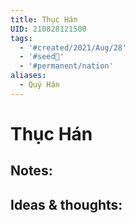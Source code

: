 ```yaml
---
title: Thục Hán
UID: 210828121500
tags:
  - '#created/2021/Aug/28'
  - '#seed🥜'
  - '#permanent/nation'
aliases:
  - Quý Hán
---
```

# Thục Hán

## Notes:


## Ideas & thoughts:
